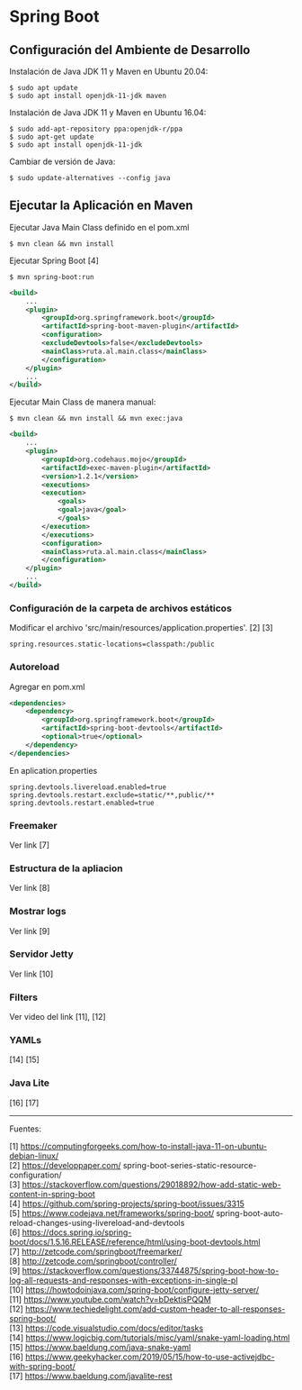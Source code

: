 # Spring Boot

## Configuración del Ambiente de Desarrollo

Instalación de Java JDK 11 y Maven en Ubuntu 20.04:

    $ sudo apt update
    $ sudo apt install openjdk-11-jdk maven

Instalación de Java JDK 11 y Maven en Ubuntu 16.04:

    $ sudo add-apt-repository ppa:openjdk-r/ppa
    $ sudo apt-get update
    $ sudo apt install openjdk-11-jdk

Cambiar de versión de Java:

    $ sudo update-alternatives --config java

## Ejecutar la Aplicación en Maven

Ejecutar Java Main Class definido en el pom.xml

    $ mvn clean && mvn install
    
Ejecutar Spring Boot [4]    

    $ mvn spring-boot:run

```xml
<build>
    ...
    <plugin>
        <groupId>org.springframework.boot</groupId>
        <artifactId>spring-boot-maven-plugin</artifactId>
        <configuration>
        <excludeDevtools>false</excludeDevtools>
        <mainClass>ruta.al.main.class</mainClass>
        </configuration>
    </plugin>
    ...
</build>
```

Ejecutar Main Class de manera manual:

    $ mvn clean && mvn install && mvn exec:java

```xml
<build>
    ...
    <plugin>
        <groupId>org.codehaus.mojo</groupId>
        <artifactId>exec-maven-plugin</artifactId>
        <version>1.2.1</version>
        <executions>
        <execution>
            <goals>
            <goal>java</goal>
            </goals>
        </execution>
        </executions>
        <configuration>
        <mainClass>ruta.al.main.class</mainClass>
        </configuration>
    </plugin>
    ...
</build>
```

### Configuración de la carpeta de archivos estáticos

Modificar el archivo 'src/main/resources/application.properties'. [2] [3]

    spring.resources.static-locations=classpath:/public

### Autoreload

Agregar en pom.xml

```xml
<dependencies>
    <dependency>
        <groupId>org.springframework.boot</groupId>
        <artifactId>spring-boot-devtools</artifactId>
        <optional>true</optional>
    </dependency>
</dependencies>

```

En aplication.properties

```
spring.devtools.livereload.enabled=true
spring.devtools.restart.exclude=static/**,public/**
spring.devtools.restart.enabled=true
```

### Freemaker

Ver link [7]

### Estructura de la apliacion

Ver link [8]

### Mostrar logs

Ver link [9]

### Servidor Jetty

Ver link [10]

### Filters

Ver video del link [11], [12]

### YAMLs

[14] [15]

### Java Lite

[16] [17]

---

Fuentes:

[1] https://computingforgeeks.com/how-to-install-java-11-on-ubuntu-debian-linux/ <br>
[2] https://developpaper.com/ spring-boot-series-static-resource-configuration/ <br>
[3] https://stackoverflow.com/questions/29018892/how-add-static-web-content-in-spring-boot <br>
[4] https://github.com/spring-projects/spring-boot/issues/3315 <br>
[5] https://www.codejava.net/frameworks/spring-boot/ spring-boot-auto-reload-changes-using-livereload-and-devtools <br>
[6] https://docs.spring.io/spring-boot/docs/1.5.16.RELEASE/reference/html/using-boot-devtools.html <br>
[7] http://zetcode.com/springboot/freemarker/ <br>
[8] http://zetcode.com/springboot/controller/ <br>
[9] https://stackoverflow.com/questions/33744875/spring-boot-how-to-log-all-requests-and-responses-with-exceptions-in-single-pl <br>
[10] https://howtodoinjava.com/spring-boot/configure-jetty-server/ <br>
[11] https://www.youtube.com/watch?v=bDektisPQQM <br>
[12] https://www.techiedelight.com/add-custom-header-to-all-responses-spring-boot/ <br>
[13] https://code.visualstudio.com/docs/editor/tasks <br>
[14] https://www.logicbig.com/tutorials/misc/yaml/snake-yaml-loading.html <br>
[15] https://www.baeldung.com/java-snake-yaml <br>
[16] https://www.geekyhacker.com/2019/05/15/how-to-use-activejdbc-with-spring-boot/ <br>
[17] https://www.baeldung.com/javalite-rest <br>
